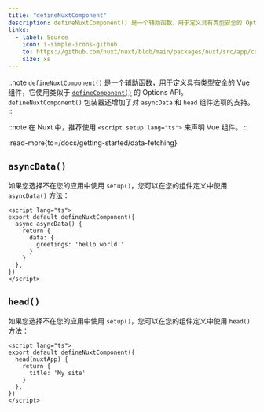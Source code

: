 ```yaml
---
title: "defineNuxtComponent"
description: defineNuxtComponent() 是一个辅助函数，用于定义具有类型安全的 Options API 组件。
links:
  - label: Source
    icon: i-simple-icons-github
    to: https://github.com/nuxt/nuxt/blob/main/packages/nuxt/src/app/composables/component.ts
    size: xs
---
```


::note
`defineNuxtComponent()` 是一个辅助函数，用于定义具有类型安全的 Vue 组件，它使用类似于 [`defineComponent()`](https://vuejs.org/api/general.html#definecomponent) 的 Options API。`defineNuxtComponent()` 包装器还增加了对 `asyncData` 和 `head` 组件选项的支持。
::

::note
在 Nuxt 中，推荐使用 `<script setup lang="ts">` 来声明 Vue 组件。
::

:read-more{to=/docs/getting-started/data-fetching}

## `asyncData()`

如果您选择不在您的应用中使用 `setup()`，您可以在您的组件定义中使用 `asyncData()` 方法：

```vue [pages/index.vue]
<script lang="ts">
export default defineNuxtComponent({
  async asyncData() {
    return {
      data: {
        greetings: 'hello world!'
      }
    }
  },
})
</script>
```

## `head()`

如果您选择不在您的应用中使用 `setup()`，您可以在您的组件定义中使用 `head()` 方法：

```vue [pages/index.vue]
<script lang="ts">
export default defineNuxtComponent({
  head(nuxtApp) {
    return {
      title: 'My site'
    }
  },
})
</script>
```
